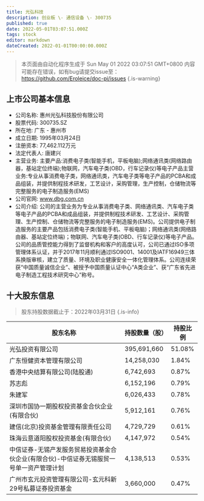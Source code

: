 ```yaml
---
title: 光弘科技
description: 创业板 \- 通信设备 \- 300735
published: true
date: 2022-05-01T03:07:51.000Z
tags: stock
editor: markdown
dateCreated: 2022-01-01T00:00:00.000Z
---
```


> 本页面由自动化程序生成于 Sun May 01 2022 03:07:51 GMT+0800
> 内容可能存在错误，如有bug请提交issue至：https://github.com/Eroleice/doc-pi/issues
{.is-warning}

## 上市公司基本信息
- 公司名称: 惠州光弘科技股份有限公司
- 股票代码: 300735.SZ
- 所在地: 广东 - 惠州市
- 成立日期: 1995年03月24日
- 注册资本: 77,462.112万元
- 法定代表人: 唐建兴
- 主营业务: 主要产品:消费电子类(智能手机，平板电脑);网络通讯类(网络路由器，基站定位终端);物联网，汽车电子类(OBD，行车记录仪)等电子产品主营业务:专业从事消费电子类，网络通讯类，汽车电子类等电子产品的PCBA和成品组装，并提供制程技术研发，工艺设计，采购管理，生产控制，仓储物流等完整服务的电子制造服务(EMS)
- 公司官网: www.dbg.com.cn
- 公司介绍: 公司的主营业务为专业从事消费电子类、网络通讯类、汽车电子类等电子产品的PCBA和成品组装，并提供制程技术研发、工艺设计、采购管理、生产控制、仓储物流等完整服务的电子制造服务(EMS)。公司提供电子制造服务的主要产品包括消费电子类(智能手机、平板电脑)；网络通讯类(网络路由器、基站定位终端)；物联网、汽车电子类(OBD、行车记录仪)等电子产品。公司的品质管控能力得到了监督机构和客户的高度认可，公司已通过ISO多项管理体系认证，并于2017年11月顺利通过ISO9001、14001及IATF16949三体系换版审核，建立了质量、环境及职业健康安全一体化管理体系。公司连续荣获“中国质量诚信企业”、被授予中国质量认证中心“A类企业”、获“广东省先进电子制造工程技术研究中心”称号。


## 十大股东信息
> 股东持股数据截止于：2022年03月31日
{.is-info}

| 股东名称 | 持股数量（股） | 持股比例 |
| --- | --- | --- |
| 光弘投资有限公司 | 395,691,660 | 51.08% |
| 广东恒健资本管理有限公司 | 14,258,030 | 1.84% |
| 香港中央结算有限公司(陆股通) | 6,742,693 | 0.87% |
| 苏志彪 | 6,152,196 | 0.79% |
| 朱建军 | 6,026,433 | 0.78% |
| 深圳市国协一期股权投资基金合伙企业(有限合伙) | 5,912,161 | 0.76% |
| 建信(北京)投资基金管理有限责任公司 | 4,729,729 | 0.61% |
| 珠海云意道阳股权投资基金(有限合伙) | 4,147,972 | 0.54% |
| 中信证券-无锡产发服务贸易投资基金合伙企业(有限合伙)-中信证券无锡服贸一号单一资产管理计划 | 4,138,513 | 0.53% |
| 广州市玄元投资管理有限公司-玄元科新29号私募证券投资基金 | 3,660,000 | 0.47% |




